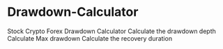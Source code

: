 # Drawdown-Calculator
Stock Crypto Forex Drawdown Calculator
Calculate the drawdown depth
Calculate Max drawdown
Calculate the recovery duration
